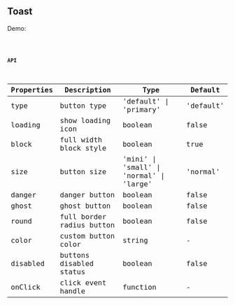 ## Toast

Demo:

<code src="./demo/basic.tsx" />

#### API

| Properties | Description               | Type                                     | Default   |
| ---------- | ------------------------- | ---------------------------------------- | --------- |
| type       | button type               | 'default' \| 'primary'                   | 'default' |
| loading    | show loading icon         | boolean                                  | false     |
| block      | full width block style    | boolean                                  | true      |
| size       | button size               | 'mini' \| 'small' \| 'normal' \| 'large' | 'normal'  |
| danger     | danger button             | boolean                                  | false     |
| ghost      | ghost button              | boolean                                  | false     |
| round      | full border radius button | boolean                                  | false     |
| color      | custom button color       | string                                   | -         |
| disabled   | buttons disabled status   | boolean                                  | false     |
| onClick    | click event handle        | function                                 | -         |
